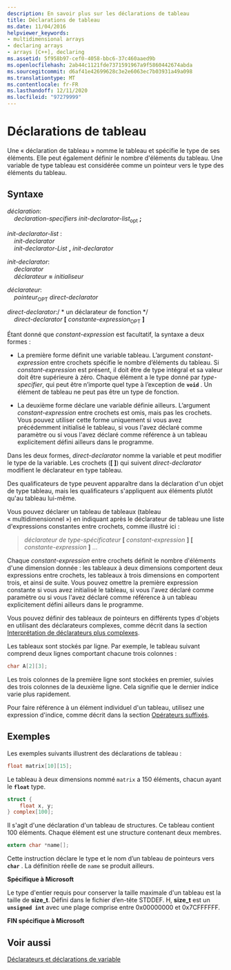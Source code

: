 ```yaml
---
description: En savoir plus sur les déclarations de tableau
title: Déclarations de tableau
ms.date: 11/04/2016
helpviewer_keywords:
- multidimensional arrays
- declaring arrays
- arrays [C++], declaring
ms.assetid: 5f958b97-cef0-4058-bbc6-37c460aaed9b
ms.openlocfilehash: 2ab44c1121fde7371591967a9f5860442674abda
ms.sourcegitcommit: d6af41e42699628c3e2e6063ec7b03931a49a098
ms.translationtype: MT
ms.contentlocale: fr-FR
ms.lasthandoff: 12/11/2020
ms.locfileid: "97279999"
---
```

# <a name="array-declarations"></a>Déclarations de tableau

Une « déclaration de tableau » nomme le tableau et spécifie le type de ses éléments. Elle peut également définir le nombre d'éléments du tableau. Une variable de type tableau est considérée comme un pointeur vers le type des éléments du tableau.

## <a name="syntax"></a>Syntaxe

*déclaration*:<br/>
&nbsp;&nbsp;&nbsp;&nbsp;*declaration-specifiers* *init-declarator-list*<sub>opt</sub> **;**

*init-declarator-list* :<br/>
&nbsp;&nbsp;&nbsp;&nbsp;*init-declarator*<br/>
&nbsp;&nbsp;&nbsp;&nbsp;*init-declarator-List*  **,**  *init-declarator*

*init-declarator*:<br/>
&nbsp;&nbsp;&nbsp;&nbsp;*declarator*<br/>
&nbsp;&nbsp;&nbsp;&nbsp;*déclarateur* **=** *initialiseur*

*déclarateur*:<br/>
&nbsp;&nbsp;&nbsp;&nbsp;*pointeur*<sub>OPT</sub> *direct-declarator*

*direct-declarator*:/ \* un déclarateur de fonction \*/<br/>
&nbsp;&nbsp;&nbsp;&nbsp;*direct-declarator*  **[**  *constante-expression*<sub>OPT</sub> **]**

Étant donné que *constant-expression* est facultatif, la syntaxe a deux formes :

- La première forme définit une variable tableau. L’argument *constant-expression* entre crochets spécifie le nombre d’éléments du tableau. Si *constant-expression* est présent, il doit être de type intégral et sa valeur doit être supérieure à zéro. Chaque élément a le type donné par *type-specifier*, qui peut être n’importe quel type à l’exception de **`void`** . Un élément de tableau ne peut pas être un type de fonction.

- La deuxième forme déclare une variable définie ailleurs. L’argument *constant-expression* entre crochets est omis, mais pas les crochets. Vous pouvez utiliser cette forme uniquement si vous avez précédemment initialisé le tableau, si vous l'avez déclaré comme paramètre ou si vous l'avez déclaré comme référence à un tableau explicitement défini ailleurs dans le programme.

Dans les deux formes, *direct-declarator* nomme la variable et peut modifier le type de la variable. Les crochets (**[ ]**) qui suivent *direct-declarator* modifient le déclarateur en type tableau.

Des qualificateurs de type peuvent apparaître dans la déclaration d'un objet de type tableau, mais les qualificateurs s'appliquent aux éléments plutôt qu'au tableau lui-même.

Vous pouvez déclarer un tableau de tableaux (tableau « multidimensionnel ») en indiquant après le déclarateur de tableau une liste d'expressions constantes entre crochets, comme illustré ici :

> *déclarateur* *de type-spécificateur* **[** *constant-expression* **]** **[** *constante-expression* **]** ...

Chaque *constant-expression* entre crochets définit le nombre d'éléments d'une dimension donnée : les tableaux à deux dimensions comportent deux expressions entre crochets, les tableaux à trois dimensions en comportent trois, et ainsi de suite. Vous pouvez omettre la première expression constante si vous avez initialisé le tableau, si vous l'avez déclaré comme paramètre ou si vous l'avez déclaré comme référence à un tableau explicitement défini ailleurs dans le programme.

Vous pouvez définir des tableaux de pointeurs en différents types d'objets en utilisant des déclarateurs complexes, comme décrit dans la section [Interprétation de déclarateurs plus complexes](../c-language/interpreting-more-complex-declarators.md).

Les tableaux sont stockés par ligne. Par exemple, le tableau suivant comprend deux lignes comportant chacune trois colonnes :

```C
char A[2][3];
```

Les trois colonnes de la première ligne sont stockées en premier, suivies des trois colonnes de la deuxième ligne. Cela signifie que le dernier indice varie plus rapidement.

Pour faire référence à un élément individuel d'un tableau, utilisez une expression d'indice, comme décrit dans la section [Opérateurs suffixés](../c-language/postfix-operators.md).

## <a name="examples"></a>Exemples

Les exemples suivants illustrent des déclarations de tableau :

```C
float matrix[10][15];
```

Le tableau à deux dimensions nommé `matrix` a 150 éléments, chacun ayant le **`float`** type.

```C
struct {
    float x, y;
} complex[100];
```

Il s'agit d'une déclaration d'un tableau de structures. Ce tableau contient 100 éléments. Chaque élément est une structure contenant deux membres.

```C
extern char *name[];
```

Cette instruction déclare le type et le nom d’un tableau de pointeurs vers **`char`** . La définition réelle de `name` se produit ailleurs.

**Spécifique à Microsoft**

Le type d'entier requis pour conserver la taille maximale d'un tableau est la taille de **size_t**. Défini dans le fichier d’en-tête STDDEF. H, **size_t** est un **`unsigned int`** avec une plage comprise entre 0x00000000 et 0x7CFFFFFF.

**FIN spécifique à Microsoft**

## <a name="see-also"></a>Voir aussi

[Déclarateurs et déclarations de variable](../c-language/declarators-and-variable-declarations.md)
